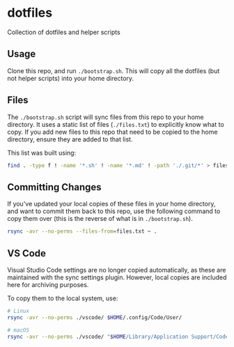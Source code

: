 # dotfiles

Collection of dotfiles and helper scripts

## Usage

Clone this repo, and run `./bootstrap.sh`. This will copy all the dotfiles (but not helper scripts) into your home directory.

## Files

The `./bootstrap.sh` script will sync files from this repo to your home directory. It uses a static list of files (`./files.txt`) to explicitly know what to copy. If you add new files to this repo that need to be copied to the home directory, ensure they are added to that list.

This list was built using:

```sh
find . -type f ! -name '*.sh' ! -name '*.md' ! -path './.git/*' > files.txt
```

## Committing Changes

If you've updated your local copies of these files in your home directory, and want to commit them back to this repo, use the following command to copy them over (this is the reverse of what is in `./bootstrap.sh`).

```sh
rsync -avr --no-perms --files-from=files.txt ~ .
```

## VS Code

Visual Studio Code settings are no longer copied automatically, as these are maintained with the sync settings plugin. However, local copies are included here for archiving purposes.

To copy them to the local system, use:

```sh
# Linux
rsync -avr --no-perms ./vscode/ $HOME/.config/Code/User/

# macOS
rsync -avr --no-perms ./vscode/ "$HOME/Library/Application Support/Code/User/"
```
